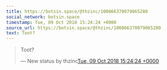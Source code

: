 ```yaml
---
title: https://botsin.space/@thzinc/100866370079065280
social_network: botsin.space
timestamp: Tue, 09 Oct 2018 15:24:24 +0000
source_url: https://botsin.space/@thzinc/100866370079065280
text: Toot?
---
```


<blockquote class="twitter-tweet"><p lang="en" dir="ltr">Toot?</p>&mdash; New status by thzinc<a href="https://botsin.space/@thzinc/100866370079065280">Tue, 09 Oct 2018 15:24:24 +0000</a></blockquote>